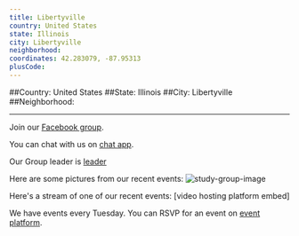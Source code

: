 ```yaml
---
title: Libertyville
country: United States
state: Illinois
city: Libertyville
neighborhood: 
coordinates: 42.283079, -87.95313
plusCode:
---
```


##Country: United States
##State: Illinois
##City: Libertyville
##Neighborhood: 
*****
Join our [Facebook group](https://www.facebook.com/groups/freecodecamp.libertyvillevh).

You can chat with us on [chat app]().

Our Group leader is [leader]()

Here are some pictures from our recent events:
![study-group-image]()

Here's a stream of one of our recent events:
[video hosting platform embed]

We have events every Tuesday. You can RSVP for an event on [event platform]().
